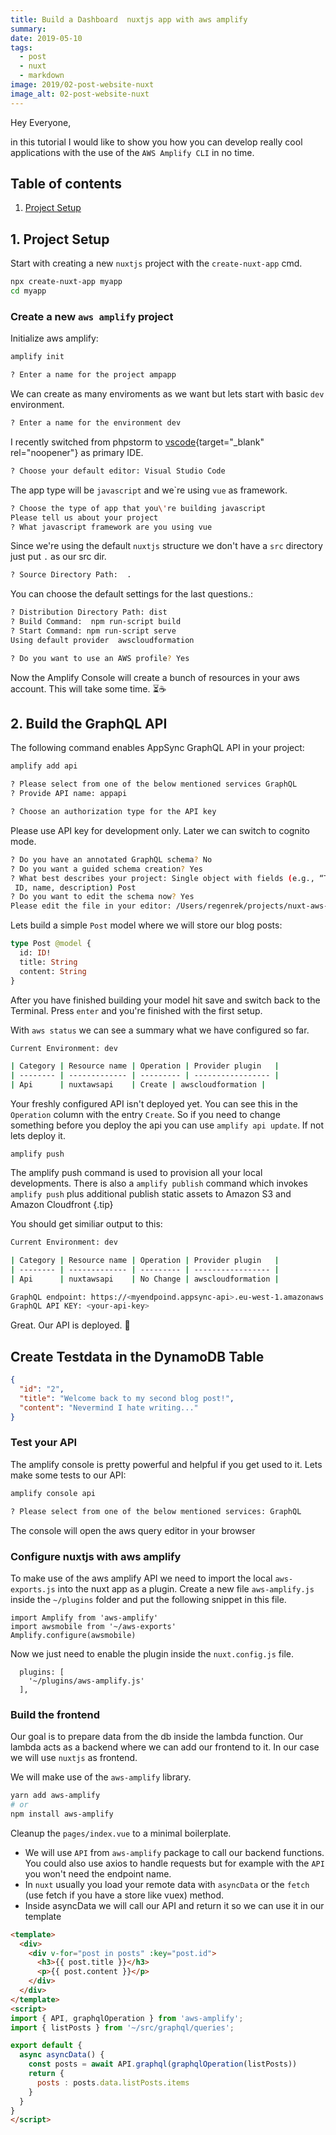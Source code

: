 ```yaml
---
title: Build a Dashboard  nuxtjs app with aws amplify
summary: 
date: 2019-05-10
tags:
  - post
  - nuxt
  - markdown
image: 2019/02-post-website-nuxt
image_alt: 02-post-website-nuxt
---
```


Hey Everyone,

in this tutorial I would like to show you how you can develop really cool applications with the use of the `AWS Amplify CLI` in no time. 



## Table of contents

1. [Project Setup](#1)

## 1. Project Setup

Start with creating a new `nuxtjs` project with the `create-nuxt-app` cmd. 

```bash
npx create-nuxt-app myapp
cd myapp
```

### Create a new `aws amplify` project

Initialize aws amplify:

```bash
amplify init
``` 


```bash
? Enter a name for the project ampapp
```

We can create as many enviroments as we want but lets start with basic `dev` environment.

```bash
? Enter a name for the environment dev
```

I recently switched from phpstorm to [vscode](https://code.visualstudio.com/){target="_blank" rel="noopener"} as primary IDE.

```bash
? Choose your default editor: Visual Studio Code
```

The app type will be `javascript` and we\`re using `vue` as framework.

```bash
? Choose the type of app that you\'re building javascript
Please tell us about your project
? What javascript framework are you using vue
```
Since we're using the default `nuxtjs` structure we don't have a `src`
directory just put `.` as our src dir.
```bash
? Source Directory Path:  .
```

You can choose the default settings for the last questions.:

```bash
? Distribution Directory Path: dist
? Build Command:  npm run-script build
? Start Command: npm run-script serve
Using default provider  awscloudformation

? Do you want to use an AWS profile? Yes
```

Now the Amplify Console will create a bunch of resources in your aws account. This will take some time. ⏳☕

## 2. Build the GraphQL API

The following command enables AppSync GraphQL API in your project:

```bash
amplify add api
```

```bash
? Please select from one of the below mentioned services GraphQL
? Provide API name: appapi
```

```bash
? Choose an authorization type for the API key
```

Please use API key for development only. Later we can switch to cognito mode.

```bash
? Do you have an annotated GraphQL schema? No
? Do you want a guided schema creation? Yes
? What best describes your project: Single object with fields (e.g., “Todo” with
 ID, name, description) Post
? Do you want to edit the schema now? Yes
Please edit the file in your editor: /Users/regenrek/projects/nuxt-aws-amplify/amplify/backend/api/nuxtawsapi/schema.graphql
```

Lets build a simple `Post` model where we will store our blog posts:

```graphql
type Post @model {
  id: ID!
  title: String
  content: String
}
```


After you have finished building your model hit save and switch back to the Terminal. Press `enter` and you're finished with the first setup.

With `aws status` we can see a summary what we have configured so far.

```bash
Current Environment: dev

| Category | Resource name | Operation | Provider plugin   |
| -------- | ------------- | --------- | ----------------- |
| Api      | nuxtawsapi    | Create | awscloudformation |
```

Your freshly configured API isn't deployed yet. You can see this in the `Operation` column with the entry `Create`. So if you need to change something before you deploy the api you can use `amplify api update`. If not lets deploy it.


```
amplify push
```

The amplify push command is used to provision all your local developments. There is also a `amplify publish` command which invokes `amplify push` plus additional publish static assets to Amazon S3 and Amazon Cloudfront {.tip}


You should get similiar output to this:

```bash
Current Environment: dev

| Category | Resource name | Operation | Provider plugin   |
| -------- | ------------- | --------- | ----------------- |
| Api      | nuxtawsapi    | No Change | awscloudformation |

GraphQL endpoint: https://<myendpoind.appsync-api>.eu-west-1.amazonaws.com/graphql
GraphQL API KEY: <your-api-key>
```

Great. Our API is deployed. 🎉 


## Create Testdata in the DynamoDB Table


```json
{
  "id": "2",
  "title": "Welcome back to my second blog post!",
  "content": "Nevermind I hate writing..."
}
```



### Test your API

The amplify console is pretty powerful and helpful if you get used to it. Lets make some tests to our API:

```bash
amplify console api

? Please select from one of the below mentioned services: GraphQL
```

The console will open the aws query editor in your browser

### Configure nuxtjs with aws amplify

To make use of the aws amplify API we need to import the local `aws-exports.js` into the nuxt app as a plugin. Create a new file `aws-amplify.js` inside the `~/plugins` folder and put the following snippet in this file.

```
import Amplify from 'aws-amplify'
import awsmobile from '~/aws-exports'
Amplify.configure(awsmobile)
```

Now we just need to enable the plugin inside the `nuxt.config.js` file.

```
  plugins: [
    '~/plugins/aws-amplify.js'
  ],
```


### Build the frontend

Our goal is to prepare data from the db inside the lambda function. Our lambda acts as a backend where we can add our frontend to it. In our case we will use `nuxtjs` as frontend. 

We will make use of the `aws-amplify` library. 

```bash
yarn add aws-amplify
# or
npm install aws-amplify
```

Cleanup the `pages/index.vue` to a minimal boilerplate.
* We will use `API` from `aws-amplify` package to call our backend functions. You could also use axios to handle requests but for example with the `API` you won't need the endpoint name.
* In `nuxt` usually you load your remote data with `asyncData` or the `fetch` (use fetch if you have a store like vuex) method.
* Inside asyncData we will call our API and return it so we can use it in our template

```html
<template>
  <div>
    <div v-for="post in posts" :key="post.id">
      <h3>{{ post.title }}</h3>
      <p>{{ post.content }}</p>
    </div>
  </div>
</template>
<script>
import { API, graphqlOperation } from 'aws-amplify';
import { listPosts } from '~/src/graphql/queries';

export default {
  async asyncData() {
    const posts = await API.graphql(graphqlOperation(listPosts))
    return {
      posts : posts.data.listPosts.items
    }
  }
}
</script>
```
